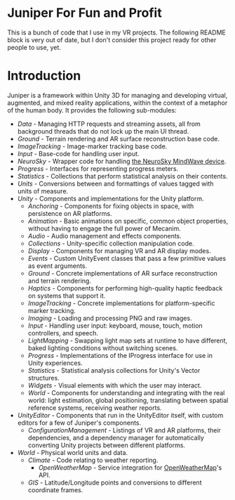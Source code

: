 # Juniper For Fun and Profit

This is a bunch of code that I use in my VR projects. The following README block is very out of date, but I don't consider this project ready for other people to use, yet.

# Introduction

Juniper is a framework within Unity 3D for managing and developing virtual, augmented, and mixed reality applications, within the context of a metaphor of the human body. It provides the following sub-modules:

- *Data* - Managing HTTP requests and streaming assets, all from background threads that do not lock up the main UI thread.
- *Ground* - Terrain rendering and AR surface reconstruction base code.
- *ImageTracking* - Image-marker tracking base code.
- *Input* - Base-code for handling user input.
- *NeuroSky* - Wrapper code for handling [the NeuroSky MindWave device](https://store.neurosky.com/pages/mindwave).
- *Progress* - Interfaces for representing progress meters.
- *Statistics* - Collections that perform statistical analysis on their contents.
- *Units* - Conversions between and formattings of values tagged with units of measure.
- *Unity* - Components and implementations for the Unity platform.
	- *Anchoring* - Components for fixing objects in space, with persistence on AR platforms.
	- *Animation* - Basic animations on specific, common object properties, without having to engage the full power of Mecanim.
	- *Audio* - Audio management and effects components.
	- *Collections* - Unity-specific collection manipulation code.
	- *Display* - Components for managing VR and AR display modes.
	- *Events* - Custom UnityEvent classes that pass a few primitive values as event arguments.
	- *Ground* - Concrete implementations of AR surface reconstruction and terrain rendering.
	- *Haptics* - Components for performing high-quality haptic feedback on systems that support it.
	- *ImageTracking* - Concrete implementations for platform-specific marker tracking.
	- *Imaging* - Loading and processing PNG and raw images.
	- *Input* - Handling user input: keyboard, mouse, touch, motion controllers, and speech.
	- *LightMapping* - Swapping light map sets at runtime to have different, baked lighting conditions without switching scenes.
	- *Progress* - Implementations of the IProgress interface for use in Unity experiences.
	- *Statistics* - Statistical analysis collections for Unity's Vector structures.
	- *Widgets* - Visual elements with which the user may interact.
	- *World* - Components for understanding and integrating with the real world: light estimation, global positioning, translating between spatial reference systems, receiving weather reports.
- *UnityEditor* - Components that run in the UnityEditor itself, with custom editors for a few of Juniper's components.
	- *ConfigurationManagement* - Listings of VR and AR platforms, their dependencies, and a dependency manager for automatically converting Unity projects between different platforms.
- *World* - Physical world units and data.
	- *Climate* - Code relating to weather reporting.
		- *OpenWeatherMap* - Service integration for [OpenWeatherMap](https://openweathermap.org/)'s API.
	- *GIS* - Latitude/Longitude points and conversions to different coordinate frames.

